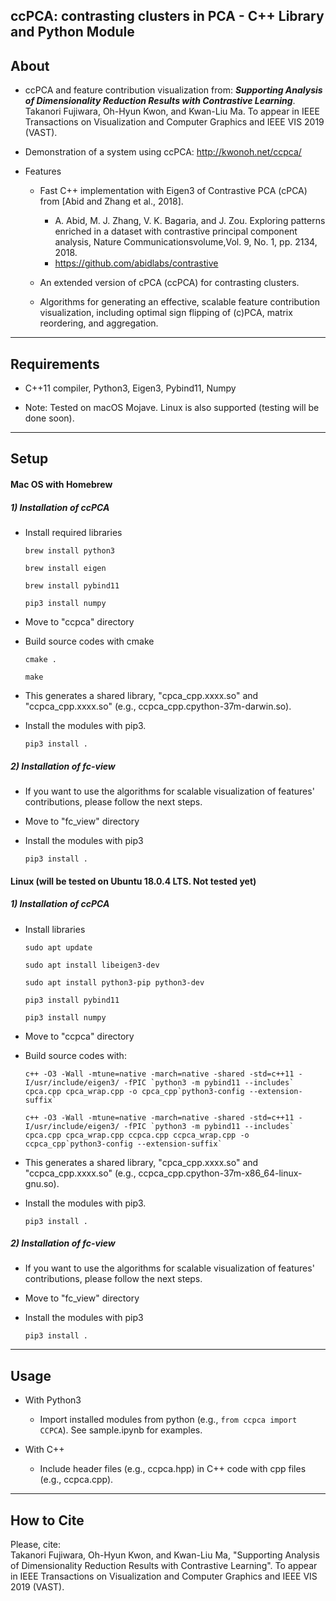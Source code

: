 ## ccPCA: contrasting clusters in PCA - C++ Library and Python Module

About
-----
* ccPCA and feature contribution visualization from: ***Supporting Analysis of Dimensionality Reduction Results with Contrastive Learning***.
Takanori Fujiwara, Oh-Hyun Kwon, and Kwan-Liu Ma. To appear in IEEE Transactions on Visualization and Computer Graphics and IEEE VIS 2019 (VAST).

* Demonstration of a system using ccPCA: http://kwonoh.net/ccpca/

* Features
  * Fast C++ implementation with Eigen3 of Contrastive PCA (cPCA) from [Abid and Zhang et al., 2018].
    * A. Abid, M. J. Zhang, V. K. Bagaria, and J. Zou. Exploring patterns enriched in a dataset with contrastive principal component analysis, Nature Communicationsvolume,Vol. 9, No. 1, pp. 2134, 2018.
    * https://github.com/abidlabs/contrastive

  * An extended version of cPCA (ccPCA) for contrasting clusters.

  * Algorithms for generating an effective, scalable feature contribution visualization, including optimal sign flipping of (c)PCA, matrix reordering, and aggregation.

******

Requirements
-----
* C++11 compiler, Python3, Eigen3, Pybind11, Numpy

* Note: Tested on macOS Mojave. Linux is also supported (testing will be done soon).

******

Setup
-----
#### Mac OS with Homebrew

##### 1) Installation of ccPCA

* Install required libraries

    `brew install python3`

    `brew install eigen`

    `brew install pybind11`

    `pip3 install numpy`

* Move to "ccpca" directory

* Build source codes with cmake

    `cmake .`

    `make`

* This generates a shared library, "cpca_cpp.xxxx.so" and "ccpca_cpp.xxxx.so" (e.g., ccpca_cpp.cpython-37m-darwin.so).

* Install the modules with pip3.

    `pip3 install .`

##### 2) Installation of fc-view

* If you want to use the algorithms for scalable visualization of features' contributions, please follow the next steps.

* Move to "fc_view" directory

* Install the modules with pip3

    `pip3 install . `

#### Linux (will be tested on Ubuntu 18.0.4 LTS. Not tested yet)

##### 1) Installation of ccPCA

* Install libraries

    `sudo apt update`

    `sudo apt install libeigen3-dev`

    `sudo apt install python3-pip python3-dev`

    `pip3 install pybind11`

    `pip3 install numpy`

* Move to "ccpca" directory

* Build source codes with:

    ``c++ -O3 -Wall -mtune=native -march=native -shared -std=c++11 -I/usr/include/eigen3/ -fPIC `python3 -m pybind11 --includes` cpca.cpp cpca_wrap.cpp -o cpca_cpp`python3-config --extension-suffix` ``

    ``c++ -O3 -Wall -mtune=native -march=native -shared -std=c++11 -I/usr/include/eigen3/ -fPIC `python3 -m pybind11 --includes` cpca.cpp cpca_wrap.cpp ccpca.cpp ccpca_wrap.cpp -o ccpca_cpp`python3-config --extension-suffix` ``

* This generates a shared library, "cpca_cpp.xxxx.so" and "ccpca_cpp.xxxx.so" (e.g., ccpca_cpp.cpython-37m-x86_64-linux-gnu.so).

* Install the modules with pip3.

    `pip3 install .`

##### 2) Installation of fc-view

* If you want to use the algorithms for scalable visualization of features' contributions, please follow the next steps.

* Move to "fc_view" directory

* Install the modules with pip3

    `pip3 install . `

******

Usage
-----
* With Python3
    * Import installed modules from python (e.g., `from ccpca import CCPCA`). See sample.ipynb for examples.

* With C++
    * Include header files (e.g., ccpca.hpp) in C++ code with cpp files (e.g., ccpca.cpp).

******

## How to Cite
Please, cite:    
Takanori Fujiwara, Oh-Hyun Kwon, and Kwan-Liu Ma, "Supporting Analysis of Dimensionality Reduction Results with Contrastive Learning".
To appear in IEEE Transactions on Visualization and Computer Graphics and IEEE VIS 2019 (VAST).
